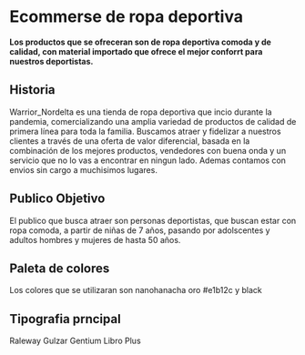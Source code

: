 # Ecommerse de ropa deportiva

**Los productos que se ofreceran son de ropa deportiva comoda y de calidad, con material importado que ofrece el mejor conforrt para nuestros deportistas.**

## Historia

Warrior_Nordelta es una tienda de ropa deportiva que incio durante la pandemia, comercializando una amplia variedad de productos de calidad de primera línea para toda la familia. Buscamos atraer y fidelizar a nuestros clientes a través de una oferta de valor diferencial, basada en la combinación de los mejores productos, vendedores con buena onda y un servicio que no lo vas a encontrar en ningun lado. Ademas contamos con envios sin cargo a muchisimos lugares.

## Publico Objetivo

El publico que busca atraer son personas deportistas, que buscan estar con ropa comoda, a partir de niñas de 7 años, pasando por adolscentes y adultos hombres y mujeres de hasta 50 años.

## Paleta de colores 

Los colores que se utilizaran son
nanohanacha oro #e1b12c y black 

## Tipografia prncipal 
Raleway
Gulzar 
Gentium Libro Plus

